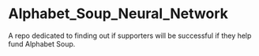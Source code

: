 # Alphabet_Soup_Neural_Network
A repo dedicated to finding out if supporters will be successful if they help fund Alphabet Soup.
